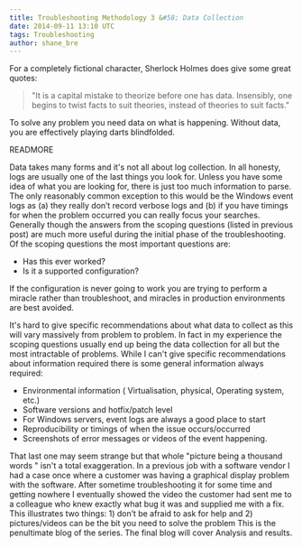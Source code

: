 ```yaml
---
title: Troubleshooting Methodology 3 &#58; Data Collection
date: 2014-09-11 13:10 UTC
tags: Troubleshooting
author: shane_bre
---
```


For a completely fictional character, Sherlock Holmes does give some great quotes:  

> "It is a capital mistake to theorize before one has data. Insensibly, one begins to twist facts to suit theories, instead of theories to suit facts."

To solve any problem you need data on what is happening. Without data, you are effectively playing darts blindfolded.  

READMORE

Data takes many forms and it's not all about log collection. In all honesty, logs are usually one of the last things you look for. Unless you have some idea of what you are looking for, there is just too much information to parse. The only reasonably common exception to this would be the Windows event logs as (a) they really don’t record verbose logs and (b) if you have timings for when the problem occurred you can really focus your searches. Generally though the answers from the scoping questions (listed in previous post) are much more useful during the initial phase of the troubleshooting. Of the scoping questions the most important questions are:

- Has this ever worked?
- Is it a supported configuration?

If the configuration is never going to work you are trying to perform a miracle rather than troubleshoot, and miracles in production environments are best avoided.  

It's hard to give specific recommendations about what data to collect as this will vary massively from problem to problem. In fact in my experience the scoping questions usually end up being the data collection for all but the most intractable of problems. While I can't give specific recommendations about information required there is some general information always required:

- Environmental information ( Virtualisation, physical, Operating system, etc.)
- Software versions and hotfix/patch level
- For Windows servers, event logs are always a good place to start
- Reproducibility or timings of when the issue occurs/occurred
- Screenshots of error messages or videos of the event happening.

That last one may seem strange but that whole "picture being a thousand words " isn't a total exaggeration. In a previous job with a software vendor I had a case once where a customer was having a graphical display problem with the software. After sometime troubleshooting it for some time and getting nowhere I eventually showed the video the customer had sent me to a colleague who knew exactly what bug it was and supplied me with a fix. This illustrates two things: 1) don’t be afraid to ask for help and 2) pictures/videos can be the bit you need to solve the problem
This is the penultimate blog of the series. The final blog will cover Analysis and results.